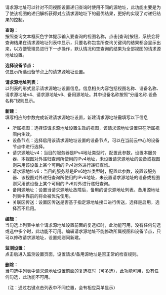 请求源地址可以针对不同视图设置递归查询时使用不同的源地址，此功能主要是为了使该视图的递归解析获得对应请求源地址下的最优结果，更好的实现了对递归结果的控制。

**查询：**  
按照查询文本框灰色字体提示输入要查询的视图名称，点击[查询]按钮，系统会将查询结果在请求源地址列表中显示，只要名称包含所查询关键词的结果都会显示出来，以方便管理员进行下一步操作，默认情况和空查询的结果为全部视图的请求源地址设置。

**选择设备节点：**  
仅显示所选设备节点上的请求源地址设置。

**请求源地址列表：**  
以列表的形式显示请求源地址设置信息。信息相关内容包括视图名称、设备名称、请求源地址v4、请求源地址v6、备用源地址。其中设备名称按照“分组名称.设备名称”规则显示。

**新建：**  
填写相应的参数完成新建请求源地址设置，新建请求源地址需填写以下信息  

- 所属视图：选择该请求源地址设置生效的视图，该请求源地址设置只在所属视图内生效。  
- 设备节点：选择启用该请求源地址设置的设备节点，可以在当前云中心的设备节点中进行选择。  
- 请求源地址v4：当目的服务器是IPv4地址类型时，配置此参数，设置本服务器、本视图对外递归查询所使用的IPv4地址，未设置请求源地址的设备或视图则采用该设备上某个可用的IPv4对外进行递归查询。  
- 请求源地址v6：当目的服务器是IPv6地址类型时，配置此参数，设置该服务器、该视图对外递归查询所使用的IPv6地址，未设置请求源地址的设备或视图则采用该设备上某个可用的IPv6对外进行递归查询。  
- 备用源地址：设置当请求源地址故障后，备用的请求源地址列表。备用源地址列表中靠前的将会被优先使用。  
- 关联区传送：设置区传送是否基于指定源地址接口进行传送，选择是启用，选择否不启用。  

**编辑：**  
当勾选上列表中单个请求源地址设置前面的复选框时，此功能可用，没有任何勾选或选中多个时，此功能不可用。编辑请求源地址不能修改所属视图和设备节点，只可以修改请求源地址，设置规则同新建。

**监测设置：**  
点击后进入监测设置页面，设置请求/备用源地址是否正常的检查规则。

**删除：**  
当勾选中列表中请求源地址设置前面的复选框时（可多选），此功能可用，没有任何勾选，此功能不可用。

（注：通过右键点击列表中不同位置，会有相应菜单显示）

